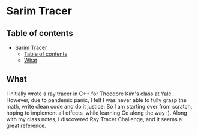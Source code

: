 # Sarim Tracer

## Table of contents

- [Sarim Tracer](#sarim-tracer)
  - [Table of contents](#table-of-contents)
  - [What](#what)

## What

I initially wrote a ray tracer in C++ for Theodore Kim's class at Yale. However, due to pandemic panic, I felt I was never able to fully grasp the math, write clean code and do it justice. So I am starting over from scratch, hoping to implement all effects, while learning Go along the way :). Along with my class notes, I discovered Ray Tracer Challenge, and it seems a great reference.